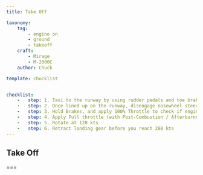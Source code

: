 ```yaml
---
title: Take Off

taxonomy:
    tag:
        - engine on
        - ground
        - takeoff
    craft:
        - Mirage
        - M-2000C
    author: Chuck

template: chucklist


checklist:
    -   step: 1. Taxi to the runway by using rudder pedals and toe brakes<br />• Make sure your nosewheel steering (DIRAV) is engaged when taxiing
    -   step: 2. Once lined up on the runway, disengage nosewheel steering (DIRAV) by pressing S.
    -   step: 3. Hold Brakes, and apply 100% Throttle to check if engine spools up correctly and if TT7 is within safe range
    -   step: 4. Apply Full throttle (with Post-Combustion / Afterburner)
    -   step: 5. Rotate at 120 kts
    -   step: 6. Retract landing gear before you reach 260 kts
---
```


## Take Off

===
  
